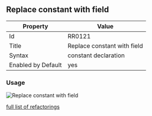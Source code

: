 ## Replace constant with field

Property | Value
--- | ---
Id|RR0121
Title|Replace constant with field
Syntax|constant declaration
Enabled by Default|yes

### Usage

![Replace constant with field](../../images/refactorings/ReplaceConstantWithField.png)

[full list of refactorings](Refactorings.md)